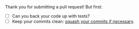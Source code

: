 Thank you for submitting a pull request! But first:

 - [ ] Can you back your code up with tests?
 - [ ] Keep your commits clean: [squash your commits if necessary](https://git-scm.com/book/en/v2/Git-Tools-Rewriting-History).
